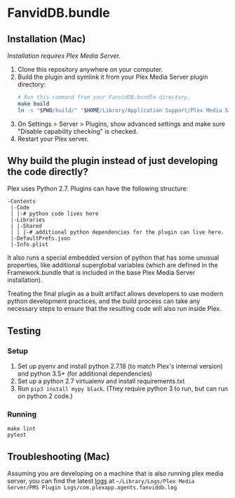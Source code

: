 # FanvidDB.bundle

## Installation (Mac)

_Installation requires Plex Media Server._

1. Clone this repository anywhere on your computer.
2. Build the plugin and symlink it from your Plex Media Server plugin directory:
   ```bash
   # Run this command from your FanvidDB.bundle directory.
   make build
   ln -s "$PWD/build/" "$HOME/Library/Application Support/Plex Media Server/Plug-ins/FanvidDB.bundle"
   ```
3. On Settings > Server > Plugins, show advanced settings and make sure "Disable capability checking" is checked.
4. Restart your Plex server.

## Why build the plugin instead of just developing the code directly?

Plex uses Python 2.7. Plugins can have the following structure:

```
-Contents
 |-Code
 | |-# python code lives here
 |-Libraries
 | |-Shared
 | | |-# additional python dependencies for the plugin can live here.
 |-DefaultPrefs.json
 |-Info.plist
```

It also runs a special embedded version of python that has some unusual properties, like additional superglobal variables (which are defined in the Framework.bundle that is included in the base Plex Media Server installation).

Treating the final plugin as a built artifact allows developers to use modern python development practices, and the build process can take any necessary steps to ensure that the resulting code will also run inside Plex.

## Testing

### Setup

1. Set up pyenv and install python 2.7.18 (to match Plex's internal version) and python 3.5+ (for additional dependencies)
2. Set up a python 2.7 virtualenv and install requirements.txt
3. Run `pip3 install mypy black`. (They require python 3 to run, but can run on python 2 code.) 

### Running

```
make lint
pytest
```

## Troubleshooting (Mac)

Assuming you are developing on a machine that is also running plex media server, you can find the latest [logs](https://support.plex.tv/articles/200250417-plex-media-server-log-files/) at `~/Library/Logs/Plex Media Server/PMS Plugin Logs/com.plexapp.agents.fanviddb.log`


